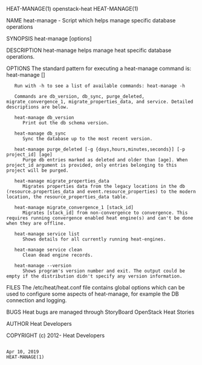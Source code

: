 HEAT-MANAGE(1)                                                                                  openstack-heat                                                                                 HEAT-MANAGE(1)



NAME
       heat-manage - Script which helps manage specific database operations

SYNOPSIS
       heat-manage <action> [options]

DESCRIPTION
       heat-manage helps manage heat specific database operations.

OPTIONS
       The standard pattern for executing a heat-manage command is: heat-manage <command> [<args>]

       Run with -h to see a list of available commands: heat-manage -h

       Commands are db_version, db_sync, purge_deleted, migrate_convergence_1, migrate_properties_data, and service. Detailed descriptions are below.

       heat-manage db_version
          Print out the db schema version.

       heat-manage db_sync
          Sync the database up to the most recent version.

       heat-manage purge_deleted [-g {days,hours,minutes,seconds}] [-p project_id] [age]
          Purge db entries marked as deleted and older than [age]. When project_id argument is provided, only entries belonging to this project will be purged.

       heat-manage migrate_properties_data
          Migrates properties data from the legacy locations in the db (resource.properties_data and event.resource_properties) to the modern location, the resource_properties_data table.

       heat-manage migrate_convergence_1 [stack_id]
          Migrates [stack_id] from non-convergence to convergence. This requires running convergence enabled heat engine(s) and can't be done when they are offline.

       heat-manage service list
          Shows details for all currently running heat-engines.

       heat-manage service clean
          Clean dead engine records.

       heat-manage --version
          Shows program's version number and exit. The output could be empty if the distribution didn't specify any version information.

FILES
       The /etc/heat/heat.conf file contains global options which can be used to configure some aspects of heat-manage, for example the DB connection and logging.

BUGS
       Heat bugs are managed through StoryBoard OpenStack Heat Stories

AUTHOR
       Heat Developers

COPYRIGHT
       (c) 2012- Heat Developers




                                                                                                 Apr 10, 2019                                                                                  HEAT-MANAGE(1)
